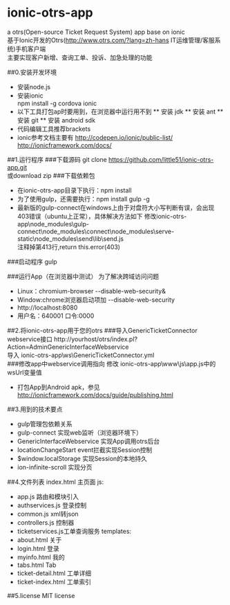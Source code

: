 ionic-otrs-app
==============
a otrs(Open-source Ticket Request System) app base on ionic<br>
基于Ionic开发的Otrs(http://www.otrs.com/?lang=zh-hans IT运维管理/客服系统)手机客户端<br>
主要实现客户新增、查询工单、投诉、加急处理的功能

##0.安装开发环境
* 安装node.js
* 安装ionic<br>
  npm install -g cordova ionic
* 以下工具打包ap时要用到，在浏览器中运行用不到
** 安装 jdk
** 安装 ant
** 安装 git
** 安装 android sdk
* 代码编辑工具推荐brackets
* ionic参考文档主要有
http://codepen.io/ionic/public-list/<br>
http://ionicframework.com/docs/

##1.运行程序
###下载源码
git clone https://github.com/little51/ionic-otrs-app.git<br>或download zip
###下载依赖包
* 在ionic-otrs-app目录下执行：npm install 
* 为了使用gulp，还需要执行：npm install gulp -g
* 最新版的gulp-connect在windows上由于对盘符大小写判断有误，会出现403错误（ubuntu上正常），具体解决方法如下
 修改ionic-otrs-app\node_modules\gulp-connect\node_modules\connect\node_modules\serve-static\node_modules\send\lib\send.js<br>
 注释掉第413行,return this.error(403)

###启动程序
gulp

###运行App（在浏览器中测试）
为了解决跨域访问问题
* Linux：chromium-browser --disable-web-security&
* Window:chrome浏览器启动项加 --disable-web-security
* http://localhost:8080
* 用户名：640001 口令:0000

##2.将ionic-otrs-app用于您的otrs
###导入GenericTicketConnector webservice接口
http://yourhost/otrs/index.pl?Action=AdminGenericInterfaceWebservice<br>
导入 ionic-otrs-app\ws\GenericTicketConnector.yml<br>
###修改app中webservice调用指向
修改 ionic-otrs-app\www\js\app.js中的wsUrl变量值
* 打包App到Android apk，参见
  http://ionicframework.com/docs/guide/publishing.html

##3.用到的技术要点
* gulp管理包依赖关系
* gulp-connect 实现web监听（浏览器环境下）
* GenericInterfaceWebservice 实现App调用otrs后台
* locationChangeStart event拦截实现Session控制
* $window.localStorage 实现Session的本地持久
* ion-infinite-scroll 实现分页

##4.文件列表
index.html       主页面
js:
* app.js           路由和模块引入
* authservices.js  登录控制
* common.js        xml转json
* controllers.js   控制器
* ticketservices.js工单查询服务
templates:
* about.html      关于
* login.html      登录
* myinfo.html     我的
* tabs.html       Tab
* ticket-detail.html 工单详细
* ticket-index.html  工单索引

##5.license
MIT license
